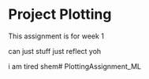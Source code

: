 # Project Plotting

This assignment is for week 1
 

can just stuff just reflect yoh



i am tired shem#   P l o t t i n g A s s i g n m e n t _ M L  
 